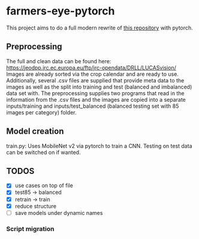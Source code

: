 # farmers-eye-pytorch

This project aims to do a full modern rewrite of [this repository](https://github.com/Momut1/LUCASvision/tree/main) with pytorch.

## Preprocessing

The full and clean data can be found here: https://jeodpp.jrc.ec.europa.eu/ftp/jrc-opendata/DRLL/LUCASvision/
Images are already sorted via the crop calendar and are ready to use. Additionally, several .csv files are supplied that provide meta data to the images as well as the split into training and test (balanced and imbalanced) data set with. The preprocessing supplies two programs that read in the information from the .csv files and the images are copied into a separate inputs/training and inputs/test_balanced (balanced testing set with 85 images per category) folder.

## Model creation

train.py: Uses MobileNet v2 via pytorch to train a CNN. Testing on test data can be switched on if wanted.

## TODOS

- [x] use cases on top of file
- [x] test85 -> balanced
- [x] retrain -> train
- [x] reduce structure
- [ ] save models under dynamic names

### Script migration
